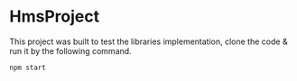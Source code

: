 # HmsProject

This project was built to test the libraries implementation, clone the code & run it by the following command.

`npm start`


